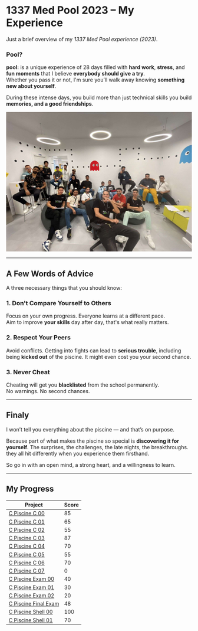 # 1337 Med Pool 2023 – My Experience

Just a brief overview of my *1337 Med Pool experience (2023)*.


### Pool?


**pool:** is a unique experience of 28 days filled with **hard work**, **stress**, and **fun moments** that I believe **everybody should give a try**.  
Whether you pass it or not, I'm sure you’ll walk away knowing **something new about yourself**.

During these intense days, you build more than just technical skills you build **memories, and a good friendships**. 

![Memories](./medpool.jpg)

---


## A Few Words of Advice

A three necessary things that you should know:

### 1. Don't Compare Yourself to Others
Focus on your own progress. Everyone learns at a different pace.  
Aim to improve **your skills** day after day, that's what really matters.

### 2. Respect Your Peers  
Avoid conflicts. Getting into fights can lead to **serious trouble**, including being **kicked out** of the piscine. It might even cost you your second chance.

### 3. Never Cheat
Cheating will get you **blacklisted** from the school permanently.  
No warnings. No second chances.

---
## Finaly

I won’t tell you everything about the piscine — and that’s on purpose.

Because part of what makes the piscine so special is **discovering it for yourself**. The surprises, the challenges, the late nights, the breakthroughs. they all hit differently when you experience them firsthand.

So go in with an open mind, a strong heart, and a willingness to learn.  


---
## My Progress

| Project              | Score |
|----------------------|-------|
| [C Piscine C 00](https://github.com/AchrafMez/1337-piscine/tree/main/C00)         | 85    |
| [C Piscine C 01](https://github.com/AchrafMez/1337-piscine/tree/main/C01)         | 65    |
| [C Piscine C 02](https://github.com/AchrafMez/1337-piscine/tree/main/C02)         | 55    |
| [C Piscine C 03](https://github.com/AchrafMez/1337-piscine/tree/main/C03)         | 87    |
| [C Piscine C 04](https://github.com/AchrafMez/1337-piscine/tree/main/C04)         | 70    |
| [C Piscine C 05](https://github.com/AchrafMez/1337-piscine/tree/main/C05)         | 55    |
| [C Piscine C 06](https://github.com/AchrafMez/1337-piscine/tree/main/C06)         | 70    |
| [C Piscine C 07](https://github.com/AchrafMez/1337-piscine/tree/main/C07)         | 0     |
| [C Piscine Exam 00](https://github.com/AchrafMez/1337-piscine/tree/main/EXAM00)   | 40    |
| [C Piscine Exam 01](https://github.com/AchrafMez/1337-piscine/tree/main/EXAM01)   | 30    |
| [C Piscine Exam 02](https://github.com/AchrafMez/1337-piscine/tree/main/EXAM02)   | 20    |
| [C Piscine Final Exam](https://github.com/AchrafMez/1337-piscine/tree/main/EXAM03) | 48   |
| [C Piscine Shell 00](https://github.com/AchrafMez/1337-piscine/tree/main/shell00) | 100   |
| [C Piscine Shell 01](https://github.com/AchrafMez/1337-piscine/tree/main/shell01) | 70    |
